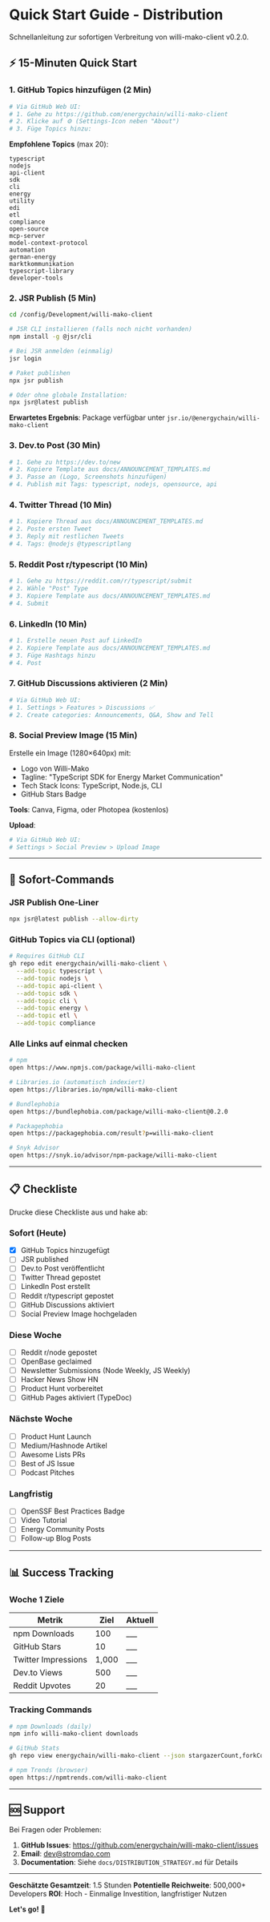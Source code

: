 # Quick Start Guide - Distribution

Schnellanleitung zur sofortigen Verbreitung von willi-mako-client v0.2.0.

## ⚡ 15-Minuten Quick Start

### 1. GitHub Topics hinzufügen (2 Min)

```bash
# Via GitHub Web UI:
# 1. Gehe zu https://github.com/energychain/willi-mako-client
# 2. Klicke auf ⚙️ (Settings-Icon neben "About")
# 3. Füge Topics hinzu:
```

**Empfohlene Topics** (max 20):
```
typescript
nodejs
api-client
sdk
cli
energy
utility
edi
etl
compliance
open-source
mcp-server
model-context-protocol
automation
german-energy
marktkommunikation
typescript-library
developer-tools
```

### 2. JSR Publish (5 Min)

```bash
cd /config/Development/willi-mako-client

# JSR CLI installieren (falls noch nicht vorhanden)
npm install -g @jsr/cli

# Bei JSR anmelden (einmalig)
jsr login

# Paket publishen
npx jsr publish

# Oder ohne globale Installation:
npx jsr@latest publish
```

**Erwartetes Ergebnis**: Package verfügbar unter `jsr.io/@energychain/willi-mako-client`

### 3. Dev.to Post (30 Min)

```bash
# 1. Gehe zu https://dev.to/new
# 2. Kopiere Template aus docs/ANNOUNCEMENT_TEMPLATES.md
# 3. Passe an (Logo, Screenshots hinzufügen)
# 4. Publish mit Tags: typescript, nodejs, opensource, api
```

### 4. Twitter Thread (10 Min)

```bash
# 1. Kopiere Thread aus docs/ANNOUNCEMENT_TEMPLATES.md
# 2. Poste ersten Tweet
# 3. Reply mit restlichen Tweets
# 4. Tags: @nodejs @typescriptlang
```

### 5. Reddit Post r/typescript (10 Min)

```bash
# 1. Gehe zu https://reddit.com/r/typescript/submit
# 2. Wähle "Post" Type
# 3. Kopiere Template aus docs/ANNOUNCEMENT_TEMPLATES.md
# 4. Submit
```

### 6. LinkedIn (10 Min)

```bash
# 1. Erstelle neuen Post auf LinkedIn
# 2. Kopiere Template aus docs/ANNOUNCEMENT_TEMPLATES.md
# 3. Füge Hashtags hinzu
# 4. Post
```

### 7. GitHub Discussions aktivieren (2 Min)

```bash
# Via GitHub Web UI:
# 1. Settings > Features > Discussions ✅
# 2. Create categories: Announcements, Q&A, Show and Tell
```

### 8. Social Preview Image (15 Min)

Erstelle ein Image (1280×640px) mit:
- Logo von Willi-Mako
- Tagline: "TypeScript SDK for Energy Market Communication"
- Tech Stack Icons: TypeScript, Node.js, CLI
- GitHub Stars Badge

**Tools**: Canva, Figma, oder Photopea (kostenlos)

**Upload**:
```bash
# Via GitHub Web UI:
# Settings > Social Preview > Upload Image
```

---

## 🚀 Sofort-Commands

### JSR Publish One-Liner

```bash
npx jsr@latest publish --allow-dirty
```

### GitHub Topics via CLI (optional)

```bash
# Requires GitHub CLI
gh repo edit energychain/willi-mako-client \
  --add-topic typescript \
  --add-topic nodejs \
  --add-topic api-client \
  --add-topic sdk \
  --add-topic cli \
  --add-topic energy \
  --add-topic etl \
  --add-topic compliance
```

### Alle Links auf einmal checken

```bash
# npm
open https://www.npmjs.com/package/willi-mako-client

# Libraries.io (automatisch indexiert)
open https://libraries.io/npm/willi-mako-client

# Bundlephobia
open https://bundlephobia.com/package/willi-mako-client@0.2.0

# Packagephobia
open https://packagephobia.com/result?p=willi-mako-client

# Snyk Advisor
open https://snyk.io/advisor/npm-package/willi-mako-client
```

---

## 📋 Checkliste

Drucke diese Checkliste aus und hake ab:

### Sofort (Heute)
- [x] GitHub Topics hinzugefügt
- [ ] JSR published
- [ ] Dev.to Post veröffentlicht
- [ ] Twitter Thread gepostet
- [ ] LinkedIn Post erstellt
- [ ] Reddit r/typescript gepostet
- [ ] GitHub Discussions aktiviert
- [ ] Social Preview Image hochgeladen

### Diese Woche
- [ ] Reddit r/node gepostet
- [ ] OpenBase geclaimed
- [ ] Newsletter Submissions (Node Weekly, JS Weekly)
- [ ] Hacker News Show HN
- [ ] Product Hunt vorbereitet
- [ ] GitHub Pages aktiviert (TypeDoc)

### Nächste Woche
- [ ] Product Hunt Launch
- [ ] Medium/Hashnode Artikel
- [ ] Awesome Lists PRs
- [ ] Best of JS Issue
- [ ] Podcast Pitches

### Langfristig
- [ ] OpenSSF Best Practices Badge
- [ ] Video Tutorial
- [ ] Energy Community Posts
- [ ] Follow-up Blog Posts

---

## 📊 Success Tracking

### Woche 1 Ziele

| Metrik | Ziel | Aktuell |
|--------|------|---------|
| npm Downloads | 100 | ___ |
| GitHub Stars | 10 | ___ |
| Twitter Impressions | 1,000 | ___ |
| Dev.to Views | 500 | ___ |
| Reddit Upvotes | 20 | ___ |

### Tracking Commands

```bash
# npm Downloads (daily)
npm info willi-mako-client downloads

# GitHub Stats
gh repo view energychain/willi-mako-client --json stargazerCount,forkCount

# npm Trends (browser)
open https://npmtrends.com/willi-mako-client
```

---

## 🆘 Support

Bei Fragen oder Problemen:

1. **GitHub Issues**: https://github.com/energychain/willi-mako-client/issues
2. **Email**: dev@stromdao.com
3. **Documentation**: Siehe `docs/DISTRIBUTION_STRATEGY.md` für Details

---

**Geschätzte Gesamtzeit**: 1.5 Stunden
**Potentielle Reichweite**: 500,000+ Developers
**ROI**: Hoch - Einmalige Investition, langfristiger Nutzen

**Let's go! 🚀**
